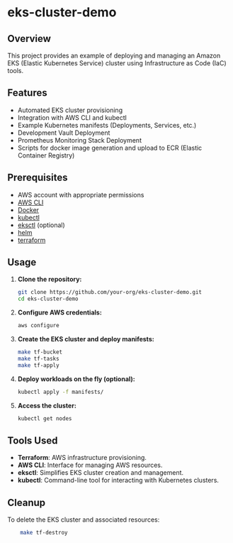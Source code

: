 # eks-cluster-demo
## Overview

This project provides an example of deploying and managing an Amazon EKS (Elastic Kubernetes Service) cluster using Infrastructure as Code (IaC) tools.

## Features

- Automated EKS cluster provisioning
- Integration with AWS CLI and kubectl
- Example Kubernetes manifests (Deployments, Services, etc.)
- Development Vault Deployment
- Prometheus Monitoring Stack Deployment
- Scripts for docker image generation and upload to ECR (Elastic Container Registry)

## Prerequisites

- AWS account with appropriate permissions
- [AWS CLI](https://docs.aws.amazon.com/cli/latest/userguide/getting-started-install.html)
- [Docker](https://docs.docker.com/engine/install/)
- [kubectl](https://kubernetes.io/docs/tasks/tools/)
- [eksctl](https://eksctl.io/) (optional)
- [helm](https://helm.sh/)
- [terraform](https://www.terraform.io/)

## Usage

1. **Clone the repository:**
    ```sh
    git clone https://github.com/your-org/eks-cluster-demo.git
    cd eks-cluster-demo
    ```

2. **Configure AWS credentials:**
    ```sh
    aws configure
    ```

3. **Create the EKS cluster and deploy manifests:**
    ```sh
    make tf-bucket
    make tf-tasks
    make tf-apply
    ```

4. **Deploy workloads on the fly (optional):**
    ```sh
    kubectl apply -f manifests/
    ```

5. **Access the cluster:**
    ```sh
    kubectl get nodes
    ```

## Tools Used

- **Terraform**: AWS infrastructure provisioning.
- **AWS CLI**: Interface for managing AWS resources.
- **eksctl**: Simplifies EKS cluster creation and management.
- **kubectl**: Command-line tool for interacting with Kubernetes clusters.

## Cleanup

To delete the EKS cluster and associated resources:
```sh
    make tf-destroy
```

